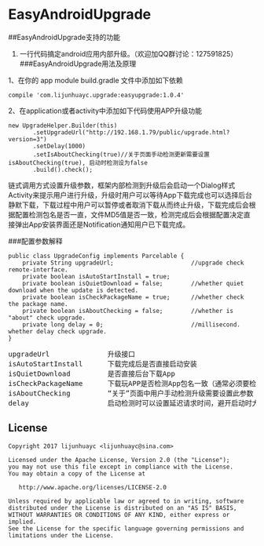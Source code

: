 EasyAndroidUpgrade
================

##EasyAndroidUpgrade支持的功能
1. 一行代码搞定android应用内部升级。（欢迎加QQ群讨论：127591825）
###EasyAndroidUpgrade用法及原理

1、在你的 app module build.gradle 文件中添加如下依赖

```
compile 'com.lijunhuayc.upgrade:easyupgrade:1.0.4'
```

2、在application或者activity中添加如下代码使用APP升级功能
```
new UpgradeHelper.Builder(this)
       .setUpgradeUrl("http://192.168.1.79/public/upgrade.html?version=3")
       .setDelay(1000)
       .setIsAboutChecking(true)//关于页面手动检测更新需要设置isAboutChecking(true), 启动时检测设为false
       .build().check();
```
链式调用方式设置升级参数，框架内部检测到升级后会启动一个Dialog样式Activity来提示用户进行升级，升级时用户可以等待App下载完成也可以选择后台静默下载，下载过程中用户可以暂停或者取消下载从而终止升级，下载完成后会根据配置检测包名是否一直，文件MD5值是否一致，检测完成后会根据配置决定直接弹出App安装界面还是Notification通知用户已下载完成。

###配置参数解释
```
public class UpgradeConfig implements Parcelable {
    private String upgradeUrl;                      //upgrade check remote-interface.
    private boolean isAutoStartInstall = true;
    private boolean isQuietDownload = false;        //whether quiet download when the update is detected.
    private boolean isCheckPackageName = true;      //whether check the package name.
    private boolean isAboutChecking = false;        //whether is "about" check upgrade.
    private long delay = 0;                         //millisecond. whether delay check upgrade.
}
```

<pre>
upgradeUrl              升级接口
isAutoStartInstall      下载完成后是否直接启动安装
isQuietDownload         是否直接后台下载App
isCheckPackageName      下载玩APP是否检测App包名一致（通常必须要检测，如果公司产品需要变更包名的则不用检测，还能引导使用盗版App的用户升级到正版App）
isAboutChecking         “关于”页面中用户手动检测升级需要设置此参数
delay                   启动检测时可以设置延迟请求时间，避开启动时大批量接口请求数据。
</pre>


## License
    Copyright 2017 lijunhuayc <lijunhuayc@sina.com>

    Licensed under the Apache License, Version 2.0 (the "License");
    you may not use this file except in compliance with the License.
    You may obtain a copy of the License at

       http://www.apache.org/licenses/LICENSE-2.0

    Unless required by applicable law or agreed to in writing, software
    distributed under the License is distributed on an "AS IS" BASIS,
    WITHOUT WARRANTIES OR CONDITIONS OF ANY KIND, either express or implied.
    See the License for the specific language governing permissions and
    limitations under the License.
